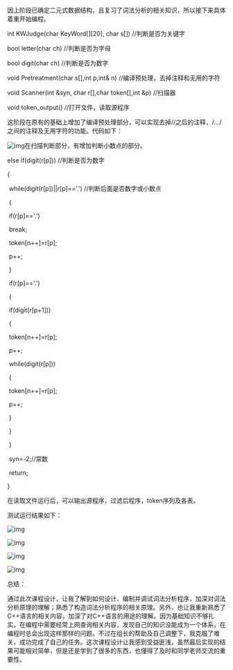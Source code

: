 因上阶段已确定二元式数据结构，且复习了词法分析的相关知识，所以接下来具体着重开始编程。

int KWJudge(char KeyWord[][20], char s[])  //判断是否为关键字

bool letter(char ch)   //判断是否为字母

bool digit(char ch)   //判断是否为数字

void Pretreatment(char s[],int p,int& n) //编译预处理，去掉注释和无用的字符

void Scanner(int &syn, char r[],char token[],int &p) //扫描器

void token_output()  //打开文件，读取源程序

这阶段在原有的基础上增加了编译预处理部分，可以实现去掉//之后的注释，/*…*/之间的注释及无用字符的功能。代码如下：

 

![img](file:///C:/Users/22588/AppData/Local/Temp/msohtmlclip1/01/clip_image002.jpg)在扫描判断部分，有增加判断小数点的部分。 

else if(digit(r[p]))       //判断是否为数字

  {

​    while(digit(r[p])||r[p]=='.')      //判断后面是否数字或小数点

​    {

​      if(r[p]=='.')

​        break;

​      token[n++]=r[p];

​      p++;

​    }

​    if(r[p]=='.')

​     {

​      if(digit(r[p+1]))

​      {

​        token[n++]=r[p];

​        p++;

​        while(digit(r[p]))

​        {

​          token[n++]=r[p];

​          p++;

​        }

​      }

​    }

​    syn=-2;//常数

​    return;

  }

 

在读取文件运行后，可以输出源程序，过滤后程序，token序列及各表。

测试运行结果如下：

![img](file:///C:/Users/22588/AppData/Local/Temp/msohtmlclip1/01/clip_image004.jpg)

![img](file:///C:/Users/22588/AppData/Local/Temp/msohtmlclip1/01/clip_image006.jpg)

![img](file:///C:/Users/22588/AppData/Local/Temp/msohtmlclip1/01/clip_image008.jpg)

![img](file:///C:/Users/22588/AppData/Local/Temp/msohtmlclip1/01/clip_image010.jpg)

 

总结：

通过此次课程设计，让我了解到如何设计、编制并调试词法分析程序，加深对词法分析原理的理解；熟悉了构造词法分析程序的相关原理。另外，也让我重新熟悉了C++语言的相关内容，加深了对C++语言的用途的理解。因为基础知识不够扎实，在编程中需要经常上网查询相关内容，发现自己的知识没能成为一个体系，在编程时总会出现这样那样的问题。不过在组长的帮助及自己调整下，我克服了难关，成功完成了自己的任务。这次课程设计让我感到受益匪浅，虽然最后实现的结果可能相对简单，但是还是学到了很多的东西，也懂得了及时和同学老师交流的重要性。